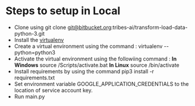 # Steps to setup in Local
+ Clone using git clone git@bitbucket.org:tribes-ai/transform-load-data-python-3.git
+ Install the [virtualenv](https://pypi.org/project/virtualenv/)
+ Create a virtual environment using the command : virtualenv <name-of-environment> --python=python3
+ Activate the virtual environment using the followiing command :
**In Windows**
source <name-of-env>/Scripts/activate.bat
**In Linux**
source <name-of-env>/bin/activate
+ Install requirements by using the command pip3 install -r requirements.txt
+ Set environment variable GOOGLE_APPLICATION_CREDENTIALS to the location of service account key.
+ Run main.py
